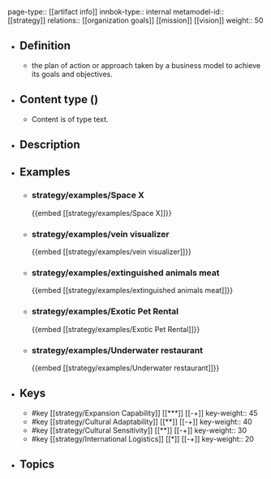 page-type:: [[artifact info]]
innbok-type:: internal
metamodel-id:: [[strategy]]
relations:: [[organization goals]] [[mission]] [[vision]]
weight:: 50

- ## Definition
  - the plan of action or approach taken by a business model to achieve its goals and objectives.
- ## Content type ()
  - Content is of type text.
  
- ## Description
- ## Examples
  - ### strategy/examples/Space X
    {{embed [[strategy/examples/Space X]]}}
  - ### strategy/examples/vein visualizer
    {{embed [[strategy/examples/vein visualizer]]}}
  - ### strategy/examples/extinguished animals meat
    {{embed [[strategy/examples/extinguished animals meat]]}}
  - ### strategy/examples/Exotic Pet Rental
    {{embed [[strategy/examples/Exotic Pet Rental]]}}
  - ### strategy/examples/Underwater restaurant
    {{embed [[strategy/examples/Underwater restaurant]]}}
  
- ## Keys
  - #key [[strategy/Expansion Capability]] [[***]] [[-+]]
    key-weight:: 45
  - #key [[strategy/Cultural Adaptability]] [[**]] [[-+]]
    key-weight:: 40
  - #key [[strategy/Cultural Sensitivity]] [[**]] [[-+]]
    key-weight:: 30
  - #key [[strategy/International Logistics]] [[*]] [[-+]]
    key-weight:: 20
- ## Topics
  

